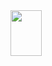 <img src="https://images.unsplash.com/photo-1519181236443-b175d4c3ca1d?ixlib=rb-0.3.5&ixid=eyJhcHBfaWQiOjEyMDd9&s=199a9b488d6da7c04673c4c8081fda1b&auto=format&fit=crop&w=1050&q=80" height="73" width="50">
